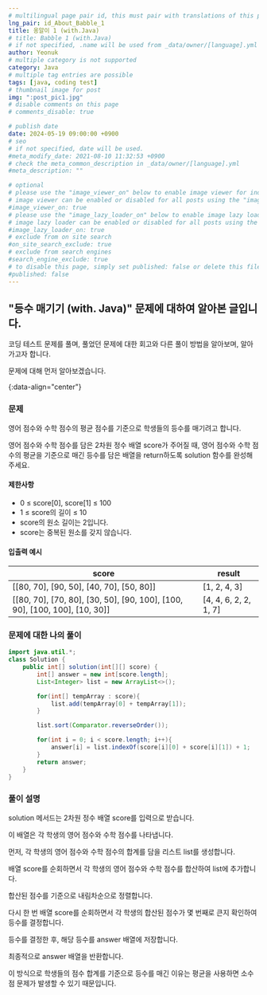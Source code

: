 ```yaml
---
# multilingual page pair id, this must pair with translations of this page. (This name must be unique)
lng_pair: id_About_Babble_1
title: 옹알이 1 (with.Java)
# title: Babble 1 (with.Java)
# if not specified, .name will be used from _data/owner/[language].yml
author: Yeonuk
# multiple category is not supported
category: Java
# multiple tag entries are possible
tags: [java, coding test]
# thumbnail image for post
img: ":post_pic1.jpg"
# disable comments on this page
# comments_disable: true

# publish date
date: 2024-05-19 09:00:00 +0900
# seo
# if not specified, date will be used.
#meta_modify_date: 2021-08-10 11:32:53 +0900
# check the meta_common_description in _data/owner/[language].yml
#meta_description: ""

# optional
# please use the "image_viewer_on" below to enable image viewer for individual pages or posts (_posts/ or [language]/_posts folders).
# image viewer can be enabled or disabled for all posts using the "image_viewer_posts: true" setting in _data/conf/main.yml.
#image_viewer_on: true
# please use the "image_lazy_loader_on" below to enable image lazy loader for individual pages or posts (_posts/ or [language]/_posts folders).
# image lazy loader can be enabled or disabled for all posts using the "image_lazy_loader_posts: true" setting in _data/conf/main.yml.
#image_lazy_loader_on: true
# exclude from on site search
#on_site_search_exclude: true
# exclude from search engines
#search_engine_exclude: true
# to disable this page, simply set published: false or delete this file
#published: false
---
```


<!-- outline-start -->

## "등수 매기기 (with. Java)" 문제에 대하여 알아본 글입니다.

코딩 테스트 문제를 풀며, 풀었던 문제에 대한 회고와 다른 풀이 방법을 알아보며, 알아가고자 합니다.

문제에 대해 먼저 알아보겠습니다.

{:data-align="center"}

<!-- outline-end -->

### 문제

영어 점수와 수학 점수의 평균 점수를 기준으로 학생들의 등수를 매기려고 합니다.

영어 점수와 수학 점수를 담은 2차원 정수 배열 score가 주어질 때, 영어 점수와 수학 점수의 평균을 기준으로 매긴 등수를 담은 배열을 return하도록 solution 함수를 완성해주세요.

#### 제한사항

- 0 ≤ score[0], score[1] ≤ 100
- 1 ≤ score의 길이 ≤ 10
- score의 원소 길이는 2입니다.
- score는 중복된 원소를 갖지 않습니다.

#### 입출력 예시

<!-- | lines                     | result |
| ------------------------- | ------ |
| [[0, 1], [2, 5], [3, 9]]  | 2      |
| [[-1, 1], [1, 3], [3, 9]] | 0      |
| [[0, 5], [3, 9], [1, 10]] | 8      | -->

| score                                                                      | result                |
| -------------------------------------------------------------------------- | --------------------- |
| [[80, 70], [90, 50], [40, 70], [50, 80]]                                   | [1, 2, 4, 3]          |
| [[80, 70], [70, 80], [30, 50], [90, 100], [100, 90], [100, 100], [10, 30]] | [4, 4, 6, 2, 2, 1, 7] |

### 문제에 대한 나의 풀이

```java
import java.util.*;
class Solution {
    public int[] solution(int[][] score) {
        int[] answer = new int[score.length];
        List<Integer> list = new ArrayList<>();

        for(int[] tempArray : score){
            list.add(tempArray[0] + tempArray[1]);
        }

        list.sort(Comparator.reverseOrder());

        for(int i = 0; i < score.length; i++){
            answer[i] = list.indexOf(score[i][0] + score[i][1]) + 1;
        }
        return answer;
    }
}
```

### 풀이 설명

solution 메서드는 2차원 정수 배열 score를 입력으로 받습니다.

이 배열은 각 학생의 영어 점수와 수학 점수를 나타냅니다.

먼저, 각 학생의 영어 점수와 수학 점수의 합계를 담을 리스트 list를 생성합니다.

배열 score를 순회하면서 각 학생의 영어 점수와 수학 점수를 합산하여 list에 추가합니다.

합산된 점수를 기준으로 내림차순으로 정렬합니다.

다시 한 번 배열 score를 순회하면서 각 학생의 합산된 점수가 몇 번째로 큰지 확인하여 등수를 결정합니다.

등수를 결정한 후, 해당 등수를 answer 배열에 저장합니다.

최종적으로 answer 배열을 반환합니다.

이 방식으로 학생들의 점수 합계를 기준으로 등수를 매긴 이유는 평균을 사용하면 소수점 문제가 발생할 수 있기 때문입니다.
